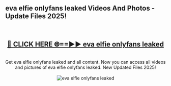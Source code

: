 <h2>eva elfie onlyfans leaked Videos And Photos - Update Files 2025!</h2>
<br>
<div align="center">
<h2><a href="https://top-ai-tools.click/QrbHav" rel="nofollow">🔴 CLICK HERE 🌐==►► eva elfie onlyfans leaked</a></h2>
<br>
Get eva elfie onlyfans leaked and all content. Now you can access all videos and pictures of eva elfie onlyfans leaked. New Updated Files 2025!
<br>
<br>
<a href="https://top-ai-tools.click/QrbHav" rel="nofollow" data-target="animated-image.originalLink"><img src="https://i.ibb.co.com/WyWwxjT/player-gif2.gif" alt="eva elfie onlyfans leaked" style="max-width: 100%; display: inline-block;" data-target="animated-image.originalImage"></a>
</div>
<br>